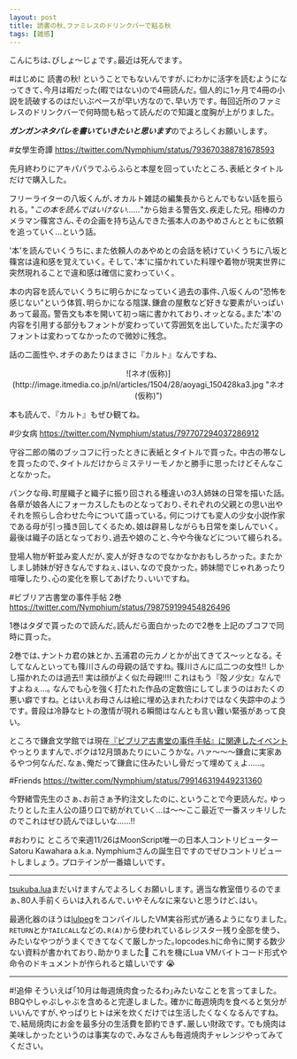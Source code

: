 ```yaml
---
layout: post
title: 読書の秋､ファミレスのドリンクバーで粘る秋
tags: [雑感]
---
```

<!--sectionize on-->

こんにちは､びしょ〜じょです｡最近は死んでます｡

#はじめに
読書の秋! ということでもないんですが､にわかに活字を読むようになってきて､今月は暇だった(暇ではない)ので4冊読んだ｡
個人的に1ヶ月で4冊の小説を読破するのはだいぶペースが早い方なので､早い方です｡
毎回近所のファミレスのドリンクバーで何時間も粘って読んだので知識と度胸が上がりました｡

***ガンガンネタバレを書いていきたいと思います***のでよろしくお願いします｡

#女學生奇譚
https://twitter.com/Nymphium/status/793670388781678593

先月終わりにアキパパラでふらふらと本屋を回っていたところ､表紙とタイトルだけで購入した｡

フリーライターの八坂くんが､オカルト雑誌の編集長からとんでもない話を振られる｡
"*この本を読んではいけない……*"から始まる警告文､疾走した兄｡
相棒のカメラマン篠宮さん､その企画を持ち込んできた張本人のあやめさんとともに依頼を追っていく…という話｡

'本'を読んでいくうちに､また依頼人のあやめとの会話を続けていくうちに八坂と篠宮は違和感を覚えていく｡
そして､'本'に描かれていた料理や着物が現実世界に突然現れることで違和感は確信に変わっていく｡

本の内容を読んでいくうちに明らかになっていく過去の事件､八坂くんの"恐怖を感じない"という体質､明らかになる陰謀､鎌倉の屋敷など好きな要素がいっぱいあって最高｡
警告文も本を開いて初っ端に書かれており､オッとなる｡また'本'の内容を引用する部分もフォントが変わっていて雰囲気を出していた｡ただ漢字のフォントは変わってなかったので微妙に残念｡

話の二面性や､オチのあたりはまさに『カルト』なんですね､

<center>![ネオ(仮称)](http://image.itmedia.co.jp/nl/articles/1504/28/aoyagi_150428ka3.jpg "ネオ(仮称)")</center>

本も読んで､『カルト』もぜひ観てね｡

#少女病
https://twitter.com/Nymphium/status/797707294037286912

守谷二郎の隣のブッコフに行ったときに表紙とタイトルで買った｡
中古の帯なしを買ったので､タイトルだけからミステリーモノかと勝手に思ったけどそんなことなかった｡

パンクな母､町屋織子と織子に振り回される種違いの3人姉妹の日常を描いた話｡
各章が娘各人にフォーカスしたものとなっており､それぞれの父親との思い出やそれを照らし合わせた今について語っている｡
何につけても変人の少女小説作家である母が引っ掻き回してくるため､娘は辟易しながらも日常を楽しんでいく｡
最後は織子の話となっており､過去や娘のこと､今や今後などについて綴られる｡

登場人物が軒並み変人だが､変人が好きなのでなかなかおもしろかった｡
またかしまし姉妹が好きなんですねぇ､はい､なので良かった｡
姉妹間でじゃれあったり喧嘩したり､心の変化を察してあげたり､いいですね｡

#ビブリア古書堂の事件手帖 2巻
https://twitter.com/Nymphium/status/798759199454826496

1巻はタダで貰ったので読んだ｡読んだら面白かったので2巻を上記のブコフで同時に買った｡

2巻では､ナントカ君の妹とか､五浦君の元カノとかが出てきてス〜ッとなる｡
そしてなんといっても篠川さんの母親の話ですね｡
篠川さんに瓜二つの女性!! しかし描かれたのは過去!! 実は顔がよく似た母親!!!! これはもう『殻ノ少女』なんですよねぇ…｡
なんでも心を強く打たれた作品の定数倍にしてしまうのはおたくの悪い癖ですね｡
とはいえお母さんは絵に埋め込まれたわけではなく失踪中のようです｡
普段は冷静なヒトの激情が現れる瞬間はなんとも言い難い緊張があって良い｡

ところで鎌倉文学館では現在[『ビブリア古書堂の事件手帖』に関連したイベント](http://www.kamakurabungaku.com/exhibition/pdf/201610A4.pdf)やっとりますんで､ボクは12月頭あたりにいこうかな｡
ハァ〜〜〜鎌倉に実家あるやつ何なんだ､なぁ､俺だって鎌倉に住みたいし骨だって埋めてぇよ……｡

#Friends
https://twitter.com/Nymphium/status/799146319449231360

今野緒雪先生のさぁ､お前さぁ予約注文したのに､ということで今更読んだ｡
ゆったりとした主人公の語り口で紡がれていく…は〜〜ここ最近で一番スッキリしたのでこれはぜひ読んでほしいな……!!

#おわりに
ところで来週11/26はMoonScript唯一の日本人コントリビューターSatoru Kawahara a.k.a. Nymphiumさんの誕生日ですのでぜひコントリビュートしましょう｡
プロテインが一番嬉しいです｡

---
[tsukuba.lua](https://connpass.com/event/42788/)まだいけますんでよろしくお願いします｡
適当な教室借りるのでまぁ､80人手前くらいは入れるんで､いやそんなに来ないと思うけど､はい｡

最適化器のほうは[lulpeg](https://github.com/pygy/LuLPeg)をコンパイルしたVM実谷形式が通るようになりました｡
`RETURN`とか`TAILCALL`などの､`R(A)`から使われているレジスター残り全部を使う､みたいなやつがうまくできてなくて厳しかった｡lopcodes.hに命令に関する数少ない資料が書かれており､助かりました💢
これを機にLua VMバイトコード形式や命令のドキュメントが作られると嬉しいです :sob:

---
#!追伸
そういえば｢10月は毎週焼肉食ったるわ｣みたいなことを言ってました｡
BBQやしゃぶしゃぶを含めると完遂しました｡
確かに毎週焼肉を食べると気分がいいんですが､やっぱりヒトは米を炊くだけでは生活したくなくなるんですね｡
で､結局焼肉にお金を最多分の生活費を節約できず､厳しい財政です｡
でも焼肉は美味しかったというのは事実なので､みなさんも毎週焼肉チャレンジやってみてください｡


